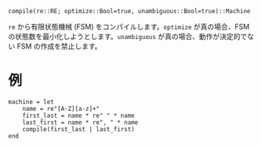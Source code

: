 ```
compile(re::RE; optimize::Bool=true, unambiguous::Bool=true)::Machine
```

`re` から有限状態機械 (FSM) をコンパイルします。`optimize` が真の場合、FSM の状態数を最小化しようとします。`unambiguous` が真の場合、動作が決定的でない FSM の作成を禁止します。

# 例

```
machine = let
    name = re"[A-Z][a-z]+"
    first_last = name * re" " * name
    last_first = name * re", " * name
    compile(first_last | last_first)
end
```
